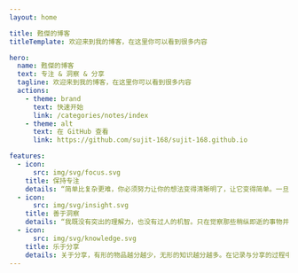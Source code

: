 ```yaml
---
layout: home

title: 甦傑的博客
titleTemplate: 欢迎来到我的博客，在这里你可以看到很多内容

hero:
  name: 甦傑的博客
  text: 专注 & 洞察 & 分享
  tagline: 欢迎来到我的博客，在这里你可以看到很多内容
  actions:
    - theme: brand
      text: 快速开始
      link: /categories/notes/index
    - theme: alt
      text: 在 GitHub 查看
      link: https://github.com/sujit-168/sujit-168.github.io

features:
  - icon:
      src: img/svg/focus.svg
    title: 保持专注
    details: “简单比复杂更难，你必须努力让你的想法变得清晰明了，让它变得简单。一旦你做到了简单，你就能搬动大山。” -- 乔布斯
  - icon:
      src: img/svg/insight.svg
    title: 善于洞察
    details: “我既没有突出的理解力，也没有过人的机智。只在觉察那些稍纵即逝的事物并对其进行精细观察的能力上，我可能在普通人之上。” -- 达尔文
  - icon:
      src: img/svg/knowledge.svg
    title: 乐于分享
    details: 关于分享，有形的物品越分越少，无形的知识越分越多。在记录与分享的过程中，梳理所学，交流所得，必有所获。
---
```

